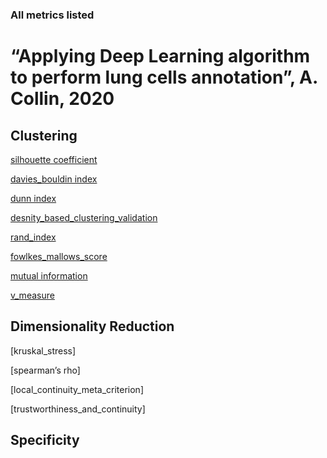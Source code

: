 ### All metrics listed ###

# “Applying Deep Learning algorithm to perform lung cells annotation”, A. Collin, 2020

## Clustering 

[silhouette coefficient](silhouette.md)

[davies_bouldin index](dbi.md)

[dunn index](dunn.md) 

[desnity_based_clustering_validation](dbcv.md)

[rand_index](rand.md)

[fowlkes_mallows_score](folkes_mallows.md)

[mutual information](mutual_information.md)

[v_measure](v_measure.md)

## Dimensionality Reduction

[kruskal_stress]

[spearman’s rho]

[local_continuity_meta_criterion]

[trustworthiness_and_continuity]

## Specificity 

